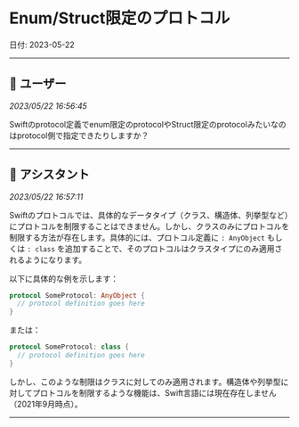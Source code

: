 # Enum/Struct限定のプロトコル

日付: 2023-05-22

---

## 👤 ユーザー
*2023/05/22 16:56:45*

Swiftのprotocol定義でenum限定のprotocolやStruct限定のprotocolみたいなのはprotocol側で指定できたりしますか？

---

## 🤖 アシスタント
*2023/05/22 16:57:11*

Swiftのプロトコルでは、具体的なデータタイプ（クラス、構造体、列挙型など）にプロトコルを制限することはできません。しかし、クラスのみにプロトコルを制限する方法が存在します。具体的には、プロトコル定義に `: AnyObject` もしくは `: class` を追加することで、そのプロトコルはクラスタイプにのみ適用されるようになります。

以下に具体的な例を示します：

```swift
protocol SomeProtocol: AnyObject {
  // protocol definition goes here
}
```

または：

```swift
protocol SomeProtocol: class {
  // protocol definition goes here
}
```

しかし、このような制限はクラスに対してのみ適用されます。構造体や列挙型に対してプロトコルを制限するような機能は、Swift言語には現在存在しません（2021年9月時点）。

---
